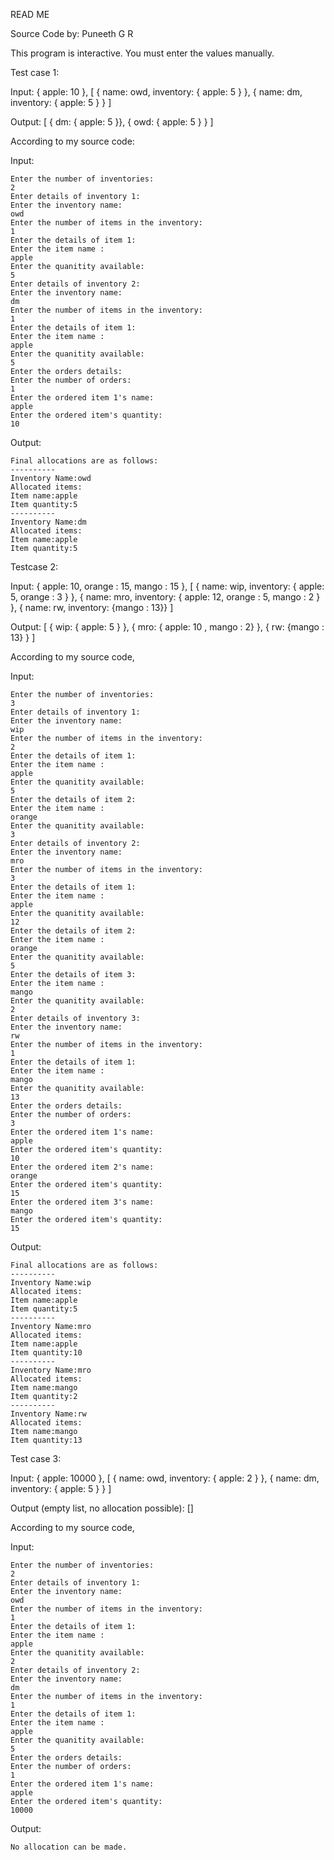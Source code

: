 READ ME 

Source Code by: Puneeth G R

This program is interactive. You must enter the values manually.

Test case 1:

Input: { apple: 10 }, 
[
	{ name: owd, inventory: { apple: 5 } }, 
	{ name: dm, inventory: { apple: 5 } }
]


Output: 
[
	{ dm: { apple: 5 }}, 
	{ owd: { apple: 5 } }
]


According to my source code:

Input:
```
Enter the number of inventories:
2
Enter details of inventory 1:
Enter the inventory name:
owd
Enter the number of items in the inventory:
1
Enter the details of item 1:
Enter the item name :
apple
Enter the quanitity available:
5
Enter details of inventory 2:
Enter the inventory name:
dm
Enter the number of items in the inventory:
1
Enter the details of item 1:
Enter the item name :
apple
Enter the quanitity available:
5
Enter the orders details:
Enter the number of orders:
1
Enter the ordered item 1's name:
apple
Enter the ordered item's quantity:
10
```

Output:
```
Final allocations are as follows:
----------
Inventory Name:owd
Allocated items:
Item name:apple
Item quantity:5
----------
Inventory Name:dm
Allocated items:
Item name:apple
Item quantity:5

```


Testcase 2:

Input: { apple: 10, orange : 15, mango : 15 }, 
[
	{ name: wip, inventory: { apple: 5, orange : 3 } }, 
	{ name: mro, inventory: { apple: 12, orange : 5, mango : 2 } },
	{ name: rw, inventory: {mango : 13}}
]

Output:
[
	{ wip: { apple: 5 } }, 
	{ mro: { apple: 10 , mango : 2} },
	{ rw: {mango : 13} }
]


According to my source code,

Input:
```
Enter the number of inventories:
3
Enter details of inventory 1:
Enter the inventory name:
wip
Enter the number of items in the inventory:
2
Enter the details of item 1:
Enter the item name :
apple
Enter the quanitity available:
5
Enter the details of item 2:
Enter the item name :
orange
Enter the quanitity available:
3
Enter details of inventory 2:
Enter the inventory name:
mro
Enter the number of items in the inventory:
3
Enter the details of item 1:
Enter the item name :
apple
Enter the quanitity available:
12
Enter the details of item 2:
Enter the item name :
orange
Enter the quanitity available:
5
Enter the details of item 3:
Enter the item name :
mango
Enter the quanitity available:
2
Enter details of inventory 3:
Enter the inventory name:
rw
Enter the number of items in the inventory:
1
Enter the details of item 1:
Enter the item name :
mango
Enter the quanitity available:
13
Enter the orders details:
Enter the number of orders:
3
Enter the ordered item 1's name:
apple
Enter the ordered item's quantity:
10
Enter the ordered item 2's name:
orange
Enter the ordered item's quantity:
15
Enter the ordered item 3's name:
mango
Enter the ordered item's quantity:
15
```

Output:
```
Final allocations are as follows:
----------
Inventory Name:wip
Allocated items:
Item name:apple
Item quantity:5
----------
Inventory Name:mro
Allocated items:
Item name:apple
Item quantity:10
----------
Inventory Name:mro
Allocated items:
Item name:mango
Item quantity:2
----------
Inventory Name:rw
Allocated items:
Item name:mango
Item quantity:13
```


Test case 3:

Input: { apple: 10000 }, 
[
	{ name: owd, inventory: { apple: 2 } }, 
	{ name: dm, inventory: { apple: 5 } }
]


Output (empty list, no allocation possible): 
[]

According to my source code,

Input:
```
Enter the number of inventories:
2
Enter details of inventory 1:
Enter the inventory name:
owd
Enter the number of items in the inventory:
1
Enter the details of item 1:
Enter the item name :
apple
Enter the quanitity available:
2
Enter details of inventory 2:
Enter the inventory name:
dm
Enter the number of items in the inventory:
1
Enter the details of item 1:
Enter the item name :
apple
Enter the quanitity available:
5
Enter the orders details:
Enter the number of orders:
1
Enter the ordered item 1's name:
apple
Enter the ordered item's quantity:
10000
```

Output:
```
No allocation can be made.
```
